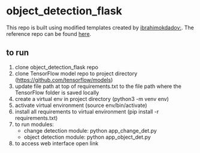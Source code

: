 # object_detection_flask
This repo is built using modified templates created by [ibrahimokdadov:](https://github.com/ibrahimokdadov). The reference repo can be found [here](https://github.com/ibrahimokdadov/upload_file_python).

## to run
1. clone object_detection_flask repo
2. clone TensorFlow model repo to project directory  (https://github.com/tensorflow/models)
2. update file path at top of requirements.txt to the file path where the TensorFlow folder is saved locally 
3. create a virtual env in project directory (python3 -m venv env)  
4. activate virtual environment (source env/bin/activate)
5. install all requirements to virtual environment (pip install -r requirements.txt)
6. to run modules:  
    - change detection module: python app_change_det.py
    - object detection module: python app_object_det.py
8. to access web interface open link 
